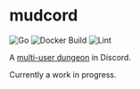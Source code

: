 # mudcord

![Go](https://github.com/tteeoo/mudcord/workflows/Go/badge.svg)
![Docker Build](https://github.com/tteeoo/mudcord/workflows/Docker%20Image%20CI/badge.svg)
![Lint](https://github.com/tteeoo/mudcord/workflows/Lint/badge.svg)

A [multi-user dungeon](https://en.wikipedia.org/wiki/MUD) in Discord.

Currently a work in progress.
